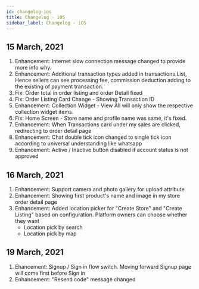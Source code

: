 ```yaml
---
id: changelog-ios
title: Changelog - iOS 
sidebar_label: Changelog - iOS 
---
```


## 15 March, 2021
1. Enhancement: Internet slow connection message changed to provide more info why. 
2. Enhancement: Additional transaction types added in transactions List, Hence sellers can see processing fee, commission deduction adding to the existing of payment transaction. 
3. Fix: Order total in order listing and order Detail fixed
4. Fix: Order Listing Card Change - Showing Transaction ID
5. Enhancement: Collection Widget - View All will only show the respective collection widget items. 
6. Fix: Home Screen - Store name and profile name was same, it's fixed.
7. Enhancement: When Transactions card under my sales are clicked, redirecting to order detail page
8. Enhancement: Chat double tick icon changed to single tick icon according to universal understanding like whatsapp
9. Enhancement: Active / Inactive button disabled if account status is not approved

## 16 March, 2021
1. Enhancement: Support camera and photo gallery for upload attribute
2. Enhancement: Showing first product's name and image in my store order detail page
3. Enhancement: Added location picker for "Create Store" and "Create Listing" based on configuration. Platform owners can choose whether they want 
   - Location pick by search
   - Location pick by map

## 19 March, 2021
1. Ehancement: Signup / Sign in flow switch. Moving forward Signup page will come first before Sign in 
2. Enhancement: "Resend code" message changed

